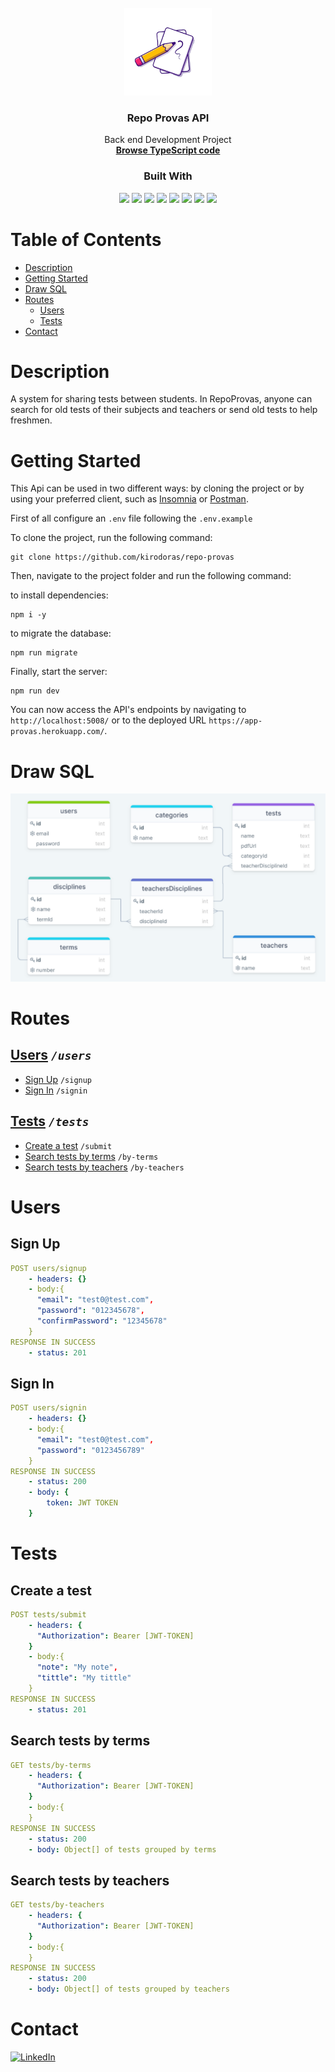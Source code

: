 <!-- PROJECT LOGO -->
<br />
<div align="center">
  <a href="https://github.com/kirodoras/repo-provas">
    <img src="./.github/repo-provas-logo.png" alt="logo" width="140">
  </a>

<!-- Link to src -->
  <h3 align="center">Repo Provas API</h3>
  <p>
    Back end Development Project
    <br />
    <a href="https://github.com/kirodoras/repo-provas/tree/main/src"><strong>Browse TypeScript code</strong></a>
</div>

<!-- Built With -->
<div align="center">
  <h3>Built With</h3>
  <img src="https://img.shields.io/badge/Heroku-430098?style=for-the-badge&logo=heroku&logoColor=white" height="30px"/>
   <img src="https://img.shields.io/badge/eslint-3A33D1?style=for-the-badge&logo=eslint&logoColor=white" height="30px"/>
  <img src="https://img.shields.io/badge/PostgreSQL-316192?style=for-the-badge&logo=postgresql&logoColor=white" height="30px"/>
  <img src="https://img.shields.io/badge/TypeScript-007ACC?style=for-the-badge&logo=typescript&logoColor=white" height="30px"/>
  <img src="https://img.shields.io/badge/Prisma-3982CE?style=for-the-badge&logo=Prisma&logoColor=white" height="30px"/>
  <img src="https://img.shields.io/badge/Node.js-43853D?style=for-the-badge&logo=node.js&logoColor=white" height="30px"/>  
  <img src="https://img.shields.io/badge/Express.js-404D59?style=for-the-badge&logo=express.js&logoColor=white" height="30px"/>
  <img src="https://img.shields.io/badge/JWT-323330?style=for-the-badge&logo=json-web-tokens&logoColor=pink" height="30px"/>
</div>

<!-- Table of Contents -->
# Table of Contents

- [Description](#description)
- [Getting Started](#getting-started)
- [Draw SQL](#draw-sql)
- [Routes](#routes)
  - [Users](#users)
  - [Tests](#tests)
- [Contact](#contact)

<!-- Description -->
# Description

A system for sharing tests between students. In RepoProvas, anyone can search for old tests of their subjects and teachers or send old tests to help freshmen.

<!-- Getting Started -->

# Getting Started

This Api can be used in two different ways: by cloning the project or by using your preferred client, such as [Insomnia](https://insomnia.rest/) or [Postman](https://www.getpostman.com/).

First of all configure an `.env` file following the `.env.example`

To clone the project, run the following command:

```git
git clone https://github.com/kirodoras/repo-provas
```

Then, navigate to the project folder and run the following command:

to install dependencies:
```git
npm i -y
```
to migrate the database:
```git
npm run migrate
```
Finally, start the server:

```git
npm run dev
```

You can now access the API's endpoints by navigating to `http://localhost:5008/` or to the deployed URL `https://app-provas.herokuapp.com/`.

<!-- API Reference -->
# Draw SQL

<div align="center">
  <img src="./.github/draw-sql.png" alt="logo" width="700">
</div>

<!-- Routes -->
# Routes

## [Users](#users) _`/users`_

- [Sign Up](#sign-up) `/signup`
- [Sign In](#sign-in) `/signin`

## [Tests](#tests) _`/tests`_

- [Create a test](#create-a-test) `/submit`
- [Search tests by terms](#search-tests-by-terms) `/by-terms`
- [Search tests by teachers](#search-tests-by-teachers) `/by-teachers`

<!-- Routes infos -->
# Users
## Sign Up
```yml
POST users/signup
    - headers: {}
    - body:{
      "email": "test0@test.com",
      "password": "012345678",
      "confirmPassword": "12345678"	
    }
RESPONSE IN SUCCESS
    - status: 201
```
## Sign In
```yml
POST users/signin
    - headers: {}
    - body:{
      "email": "test0@test.com",
      "password": "0123456789"	
    }
RESPONSE IN SUCCESS
    - status: 200
    - body: {
        token: JWT TOKEN
    }   
```

# Tests

## Create a test
```yml
POST tests/submit
    - headers: {
      "Authorization": Bearer [JWT-TOKEN]
    }
    - body:{
      "note": "My note",
      "tittle": "My tittle"
    }
RESPONSE IN SUCCESS
    - status: 201
```

## Search tests by terms
```yml
GET tests/by-terms
    - headers: {
      "Authorization": Bearer [JWT-TOKEN]
    }
    - body:{
    }
RESPONSE IN SUCCESS
    - status: 200
    - body: Object[] of tests grouped by terms
```

## Search tests by teachers
```yml
GET tests/by-teachers
    - headers: {
      "Authorization": Bearer [JWT-TOKEN]
    }
    - body:{
    }
RESPONSE IN SUCCESS
    - status: 200
    - body: Object[] of tests grouped by teachers
```

<!-- Contact -->

# Contact

[![LinkedIn][linkedin-shield]][linkedin-url]

<!-- MARKDOWN LINKS & IMAGES -->

[linkedin-shield]: https://img.shields.io/badge/-LinkedIn-black.svg?style=for-the-badge&logo=linkedin&colorB=blue
[linkedin-url]: https://www.linkedin.com/in/mateus-figueiredo-pereira/